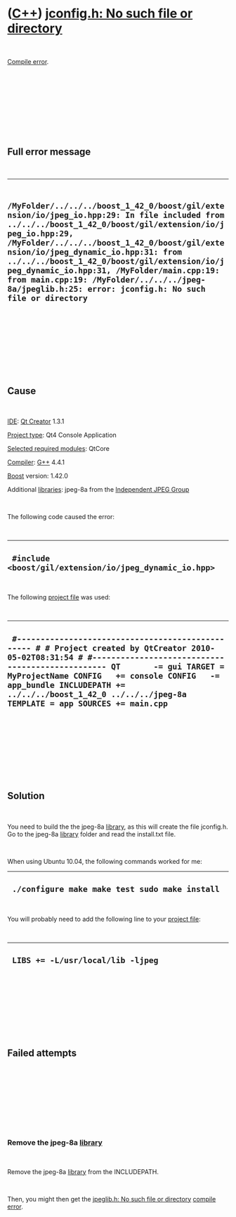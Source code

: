 



 

 

 

 

 

([C++](Cpp.htm)) [jconfig.h: No such file or directory](CppCompileErrorJconfigHnoSuchFileOrDirectory.htm)
=========================================================================================================

 

[Compile error](CppCompileError.htm).

 

 

 

 

 

Full error message
------------------

 

  -----------------------------------------------------------------------------------------------------------------------------------------------------------------------------------------------------------------------------------------------------------------------------------------------------------------------------------------------------------------------------------------------------------------------------------------------------
  ` /MyFolder/../../../boost_1_42_0/boost/gil/extension/io/jpeg_io.hpp:29: In file included from ../../../boost_1_42_0/boost/gil/extension/io/jpeg_io.hpp:29, /MyFolder/../../../boost_1_42_0/boost/gil/extension/io/jpeg_dynamic_io.hpp:31: from ../../../boost_1_42_0/boost/gil/extension/io/jpeg_dynamic_io.hpp:31, /MyFolder/main.cpp:19: from main.cpp:19: /MyFolder/../../../jpeg-8a/jpeglib.h:25: error: jconfig.h: No such file or directory`
  -----------------------------------------------------------------------------------------------------------------------------------------------------------------------------------------------------------------------------------------------------------------------------------------------------------------------------------------------------------------------------------------------------------------------------------------------------

 

 

 

 

 

Cause
-----

 

[IDE](CppIde.htm): [Qt Creator](CppQtCreator.htm) 1.3.1

[Project type](CppQtProjectType.htm): Qt4 Console Application

[Selected required modules](CppQtCreatorSelectRequiredModules.png):
QtCore

[Compiler](CppCompiler.htm): [G++](CppGpp.htm) 4.4.1

[Boost](CppBoost.htm) version: 1.42.0

Additional [libraries](CppLibrary.htm): jpeg-8a from the [Independent
JPEG Group](http://www.ijg.org)

 

The following code caused the error:

 

  ----------------------------------------------------------
  ` #include <boost/gil/extension/io/jpeg_dynamic_io.hpp>`
  ----------------------------------------------------------

 

The following [project file](CppQtProjectFile.htm) was used:

 

  --------------------------------------------------------------------------------------------------------------------------------------------------------------------------------------------------------------------------------------------------------------------------------------------------------------------------------------------
  ` #------------------------------------------------- # # Project created by QtCreator 2010-05-02T08:31:54 # #------------------------------------------------- QT       -= gui TARGET = MyProjectName CONFIG   += console CONFIG   -= app_bundle INCLUDEPATH += ../../../boost_1_42_0 ../../../jpeg-8a TEMPLATE = app SOURCES += main.cpp`
  --------------------------------------------------------------------------------------------------------------------------------------------------------------------------------------------------------------------------------------------------------------------------------------------------------------------------------------------

 

 

 

 

 

Solution
--------

 

You need to build the the jpeg-8a [library](CppLibrary.htm), as this
will create the file jconfig.h. Go to the jpeg-8a
[library](CppLibrary.htm) folder and read the install.txt file.

 

When using Ubuntu 10.04, the following commands worked for me:

  -------------------------------------------------
  ` ./configure make make test sudo make install`
  -------------------------------------------------

 

You will probably need to add the following line to your [project
file](CppQtProjectFile.htm):

 

  ------------------------------------
  ` LIBS += -L/usr/local/lib -ljpeg`
  ------------------------------------

 

 

 

 

 

Failed attempts
---------------

 

 

 

 

 

### Remove the jpeg-8a [library](CppLibrary.htm)

 

Remove the jpeg-8a [library](CppLibrary.htm) from the INCLUDEPATH.

 

Then, you might then get the [jpeglib.h: No such file or
directory](CppCompileErrorJpeglibHnoSuchFileOrDirectory.htm) [compile
error](CppCompileError.htm).

 

 

 

 

 





 



